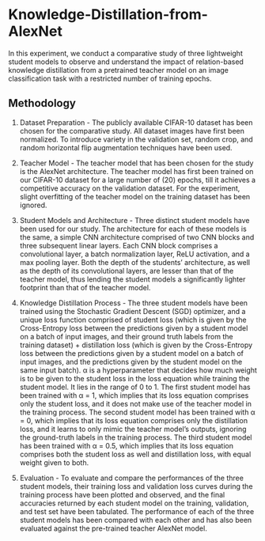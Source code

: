 # Knowledge-Distillation-from-AlexNet

In this experiment, we conduct a comparative study of three lightweight student models to observe and understand the impact of relation-based knowledge distillation from a pretrained teacher model on an image classification task with a restricted number of training epochs.

## Methodology

1. Dataset Preparation - The publicly available CIFAR-10 dataset has been chosen for the comparative study. All dataset images have first been normalized. To introduce variety in the validation set, random crop, and
random horizontal flip augmentation techniques have been used.

2. Teacher Model - The teacher model that has been chosen for the study is the AlexNet architecture. The teacher model has first been trained on our CIFAR-10 dataset for a large number of (20) epochs, till it achieves a competitive accuracy on the validation dataset. For the experiment, slight overfitting of the teacher model on the training dataset has been ignored.

3. Student Models and Architecture - Three distinct student models have been used for our study. The architecture for each of these models is the same, a simple CNN architecture comprised of two CNN blocks and three subsequent linear layers. Each CNN block comprises a convolutional layer, a batch normalization layer, ReLU activation, and a max pooling layer. Both the depth of the students’ architecture, as well as the depth of its convolutional layers, are lesser than that of the teacher model, thus lending the student models a significantly lighter footprint than that of the teacher model.

4. Knowledge Distillation Process - The three student models have been trained using the Stochastic Gradient Descent (SGD) optimizer, and a unique loss function comprised of student loss (which is given by the Cross-Entropy loss between the predictions given by a student model on a batch of input images, and their ground truth labels from the training dataset) + distillation loss (which is given by the Cross-Entropy loss between the predictions given by a student model on a batch of input images, and the predictions given by the student model on the same input batch). α is a hyperparameter that decides how much weight is to
be given to the student loss in the loss equation while training the student model. It lies in the range of 0 to 1.
The first student model has been trained with α = 1, which implies that its loss equation comprises only the student loss, and it does not make use of the teacher model in the training process. The second student model has been trained with α = 0, which implies that its loss equation comprises only the distillation loss, and it learns to only mimic the teacher model’s outputs, ignoring the ground-truth labels in the training
process. The third student model has been trained with α = 0.5, which implies that its loss equation comprises both the student loss as well and distillation loss, with equal weight given to both.

5. Evaluation - To evaluate and compare the performances of the three student models, their training loss and validation loss curves during the training process have been plotted and observed, and the final accuracies returned by each student model on the training, validation, and test set have been tabulated. The performance of each of the three student models has been compared with each other and has also been evaluated against the pre-trained teacher AlexNet model.
